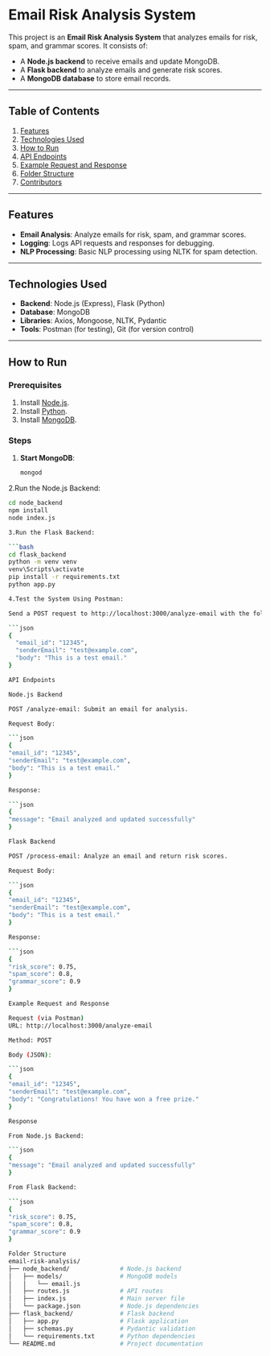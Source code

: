 # Email Risk Analysis System

This project is an **Email Risk Analysis System** that analyzes emails for risk, spam, and grammar scores. It consists of:
- A **Node.js backend** to receive emails and update MongoDB.
- A **Flask backend** to analyze emails and generate risk scores.
- A **MongoDB database** to store email records.

---

## Table of Contents
1. [Features](#features)
2. [Technologies Used](#technologies-used)
3. [How to Run](#how-to-run)
4. [API Endpoints](#api-endpoints)
5. [Example Request and Response](#example-request-and-response)
6. [Folder Structure](#folder-structure)
7. [Contributors](#contributors)

---

## Features
- **Email Analysis**: Analyze emails for risk, spam, and grammar scores.
- **Logging**: Logs API requests and responses for debugging.
- **NLP Processing**: Basic NLP processing using NLTK for spam detection.

---

## Technologies Used
- **Backend**: Node.js (Express), Flask (Python)
- **Database**: MongoDB
- **Libraries**: Axios, Mongoose, NLTK, Pydantic
- **Tools**: Postman (for testing), Git (for version control)

---

## How to Run

### Prerequisites
1. Install [Node.js](https://nodejs.org/).
2. Install [Python](https://www.python.org/).
3. Install [MongoDB](https://www.mongodb.com/).

### Steps
1. **Start MongoDB**:
   ```bash
   mongod

2.Run the Node.js Backend:
   ```bash
   cd node_backend
   npm install
   node index.js

3.Run the Flask Backend:

   ```bash
   cd flask_backend
   python -m venv venv
   venv\Scripts\activate
   pip install -r requirements.txt
   python app.py

4.Test the System Using Postman:

Send a POST request to http://localhost:3000/analyze-email with the following JSON body:

   ```json
   {
     "email_id": "12345",
     "senderEmail": "test@example.com",
     "body": "This is a test email."
   }

API Endpoints

Node.js Backend

POST /analyze-email: Submit an email for analysis.

Request Body:

```json
{
  "email_id": "12345",
  "senderEmail": "test@example.com",
  "body": "This is a test email."
}

Response:

```json
{
  "message": "Email analyzed and updated successfully"
}

Flask Backend

POST /process-email: Analyze an email and return risk scores.

Request Body:

```json
{
  "email_id": "12345",
  "senderEmail": "test@example.com",
  "body": "This is a test email."
}

Response:

```json
{
  "risk_score": 0.75,
  "spam_score": 0.8,
  "grammar_score": 0.9
}

Example Request and Response

Request (via Postman)
URL: http://localhost:3000/analyze-email

Method: POST

Body (JSON):

```json
{
  "email_id": "12345",
  "senderEmail": "test@example.com",
  "body": "Congratulations! You have won a free prize."
}

Response

From Node.js Backend:

```json
{
  "message": "Email analyzed and updated successfully"
}

From Flask Backend:

```json
{
  "risk_score": 0.75,
  "spam_score": 0.8,
  "grammar_score": 0.9
}

Folder Structure
email-risk-analysis/
├── node_backend/              # Node.js backend
│   ├── models/                # MongoDB models
│   │   └── email.js
│   ├── routes.js              # API routes
│   ├── index.js               # Main server file
│   └── package.json           # Node.js dependencies
├── flask_backend/             # Flask backend
│   ├── app.py                 # Flask application
│   ├── schemas.py             # Pydantic validation
│   └── requirements.txt       # Python dependencies
└── README.md                  # Project documentation
